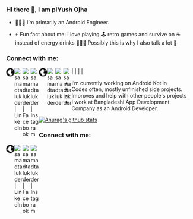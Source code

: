 ### Hi there 👋, I am piYush Ojha
 

- 👨🏻‍💻  I’m primarily an Android Engineer.

- ⚡️  Fun fact about me: I love playing 🕹 retro games and survive on ☕️ instead of energy drinks 🙇🏻‍♂️  Possibly this is why I also talk a lot 🤔



### Connect with me:

[<img align="left" alt="samadtalukder" width="22px" src="https://raw.githubusercontent.com/iconic/open-iconic/master/svg/globe.svg" />][website]
[<img align="left" alt="samadtalukder | LinkedIn" width="22px" src="https://cdn.jsdelivr.net/npm/simple-icons@v3/icons/linkedin.svg" />][linkedin]
[<img align="left" alt="samadtalukder | Facebook" width="22px" src="https://cdn.jsdelivr.net/npm/simple-icons@v3/icons/facebook.svg" />][facebook]
[<img align="left" alt="samadtalukder | Instagram" width="22px" src="https://cdn.jsdelivr.net/npm/simple-icons@v3/icons/instagram.svg" />][instagram]


<p><a href="https://www.linkedin.com/in/piyush-ojha-177b88172/">
<img align="left" alt="samadtalukder" width="22px" src="https://raw.githubusercontent.com/iconic/open-iconic/master/svg/globe.svg" >
</a> | <a href="https://www.linkedin.com/in/piyush-ojha-177b88172/">
<img align="left" alt="samadtalukder" width="22px" src="https://cdn.jsdelivr.net/npm/simple-icons@v3/icons/linkedin.svg" >
</a> | <a href="https://instagram.com/piyush.0jha?igshid=czf7r2t6468f">
<img align="left" alt="samadtalukder" width="22px" src="https://cdn.jsdelivr.net/npm/simple-icons@v3/icons/instagram.svg" >
</a> | <a href="https://www.facebook.com/piyush.ojha.777">
<img align="left" alt="samadtalukder" width="22px" src="https://cdn.jsdelivr.net/npm/simple-icons@v3/icons/facebook.svg" >
</a> |
</p>






- I’m currently working on Android Kotlin
- Codes often, mostly unfinished side projects.
- Improves and help with other people's projects
- I work at Bangladeshi App Development Company as an Android Developer.


[![Anurag's github stats](https://github-readme-stats.vercel.app/api?username=samadtalukder)](https://github.com/samadtalukder/SamadTalukder)


### Connect with me:

[<img align="left" alt="samadtalukder" width="22px" src="https://raw.githubusercontent.com/iconic/open-iconic/master/svg/globe.svg" />][website]
[<img align="left" alt="samadtalukder | LinkedIn" width="22px" src="https://cdn.jsdelivr.net/npm/simple-icons@v3/icons/linkedin.svg" />][linkedin]
[<img align="left" alt="samadtalukder | Facebook" width="22px" src="https://cdn.jsdelivr.net/npm/simple-icons@v3/icons/facebook.svg" />][facebook]
[<img align="left" alt="samadtalukder | Instagram" width="22px" src="https://cdn.jsdelivr.net/npm/simple-icons@v3/icons/instagram.svg" />][instagram]

<br />


[website]: https://about.me/samadtalukdar
[facebook]: https://www.facebook.com/samad.talukder.94/
[instagram]: https://www.instagram.com/samad_talukder/
[linkedin]: https://www.linkedin.com/in/samadtalukder/
